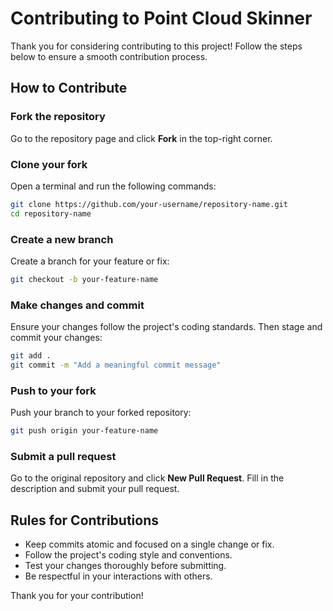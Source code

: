 # Contributing to Point Cloud Skinner

Thank you for considering contributing to this project! Follow the steps below to ensure a smooth contribution process.

## How to Contribute

### Fork the repository
Go to the repository page and click **Fork** in the top-right corner.

### Clone your fork
Open a terminal and run the following commands:
```bash
git clone https://github.com/your-username/repository-name.git
cd repository-name
```

### Create a new branch
Create a branch for your feature or fix:
```bash
git checkout -b your-feature-name
```

### Make changes and commit
Ensure your changes follow the project's coding standards. Then stage and commit your changes:
```bash
git add .
git commit -m "Add a meaningful commit message"
```

### Push to your fork
Push your branch to your forked repository:
```bash
git push origin your-feature-name
```

### Submit a pull request
Go to the original repository and click **New Pull Request**. Fill in the description and submit your pull request.

## Rules for Contributions
- Keep commits atomic and focused on a single change or fix.
- Follow the project's coding style and conventions.
- Test your changes thoroughly before submitting.
- Be respectful in your interactions with others.

Thank you for your contribution!
```
